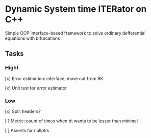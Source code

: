 # Dynamic System time ITERator on C++

Simple OOP interface-based framework to solve ordinary defferential equations with bifurcations

## Tasks

### Hight

[x] Error estimation: interface, move out from RK

[x] Unit test for error estimator

### Low

[x] Split headers?

[ ] Metric: count of times when dt wants to be lesser than minimal

[ ] Asserts for nullptrs
